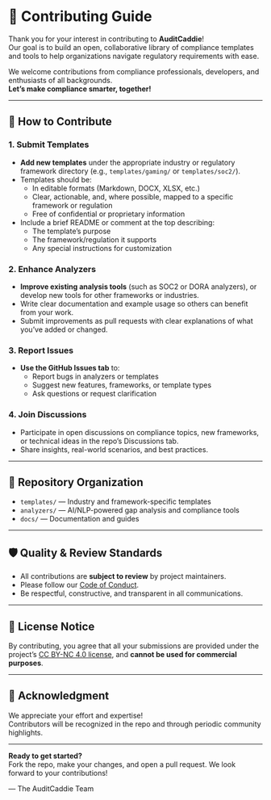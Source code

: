 # 📝 Contributing Guide

Thank you for your interest in contributing to **AuditCaddie**!  
Our goal is to build an open, collaborative library of compliance templates and tools to help organizations navigate regulatory requirements with ease.

We welcome contributions from compliance professionals, developers, and enthusiasts of all backgrounds.  
**Let’s make compliance smarter, together!**

---

## 🚀 How to Contribute

### 1. Submit Templates

- **Add new templates** under the appropriate industry or regulatory framework directory (e.g., `templates/gaming/` or `templates/soc2/`).
- Templates should be:
  - In editable formats (Markdown, DOCX, XLSX, etc.)
  - Clear, actionable, and, where possible, mapped to a specific framework or regulation
  - Free of confidential or proprietary information
- Include a brief README or comment at the top describing:
  - The template’s purpose
  - The framework/regulation it supports
  - Any special instructions for customization

### 2. Enhance Analyzers

- **Improve existing analysis tools** (such as SOC2 or DORA analyzers), or develop new tools for other frameworks or industries.
- Write clear documentation and example usage so others can benefit from your work.
- Submit improvements as pull requests with clear explanations of what you’ve added or changed.

### 3. Report Issues

- **Use the GitHub Issues tab** to:
  - Report bugs in analyzers or templates
  - Suggest new features, frameworks, or template types
  - Ask questions or request clarification

### 4. Join Discussions

- Participate in open discussions on compliance topics, new frameworks, or technical ideas in the repo’s Discussions tab.
- Share insights, real-world scenarios, and best practices.

---

## 📁 Repository Organization

- `templates/` — Industry and framework-specific templates
- `analyzers/` — AI/NLP-powered gap analysis and compliance tools
- `docs/` — Documentation and guides

---

## 🛡️ Quality & Review Standards

- All contributions are **subject to review** by project maintainers.
- Please follow our [Code of Conduct](CODE_OF_CONDUCT.md).
- Be respectful, constructive, and transparent in all communications.

---

## 📜 License Notice

By contributing, you agree that all your submissions are provided under the project’s [CC BY-NC 4.0 license](https://creativecommons.org/licenses/by-nc/4.0/), and **cannot be used for commercial purposes**.

---

## 🙏 Acknowledgment

We appreciate your effort and expertise!  
Contributors will be recognized in the repo and through periodic community highlights.

---

**Ready to get started?**  
Fork the repo, make your changes, and open a pull request. We look forward to your contributions!

— The AuditCaddie Team
